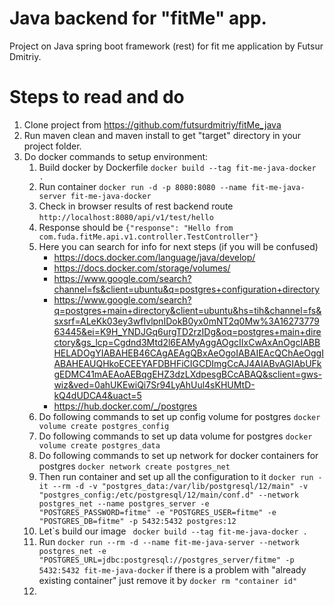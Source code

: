# Java backend for "fitMe" app. 
Project on Java spring boot framework (rest) for fit me application by Futsur Dmitriy.

# Steps to read and do

1. Clone project from https://github.com/futsurdmitriy/fitMe_java
2. Run maven clean and maven install to get "target" directory in your project folder.
3. Do docker commands to setup environment:
    1. Build docker by Dockerfile ``` docker build --tag fit-me-java-docker . ```
    2. Run container ``` docker run -d -p 8080:8080 --name fit-me-java-server fit-me-java-docker ```
    3. Check in browser results of rest backend route ``` http://localhost:8080/api/v1/test/hello ```
    4. Response should be ``` {"response": "Hello from com.fuda.fitMe.api.v1.controller.TestController"} ```
    5. Here you can search for info for next steps (if you will be confused) 
        * https://docs.docker.com/language/java/develop/ 
        * https://docs.docker.com/storage/volumes/ 
        * https://www.google.com/search?channel=fs&client=ubuntu&q=postgres+configuration+directory 
        * https://www.google.com/search?q=postgres+main+directory&client=ubuntu&hs=tih&channel=fs&sxsrf=ALeKk03ey3wfIvlpnIDokB0yx0mNT2q0Mw%3A1627377963445&ei=K9H_YNDJGq6urgTD2rzIDg&oq=postgres+main+directory&gs_lcp=Cgdnd3Mtd2l6EAMyAggAOgcIIxCwAxAnOgcIABBHELADOgYIABAHEB46CAgAEAgQBxAeOgoIABAIEAcQChAeOggIABAHEAUQHkoECEEYAFDBHFiCIGCDImgCcAJ4AIABvAGIAbUFkgEDMC41mAEAoAEBqgEHZ3dzLXdpesgBCcABAQ&sclient=gws-wiz&ved=0ahUKEwiQi7Sr94LyAhUul4sKHUMtD-kQ4dUDCA4&uact=5 
        * https://hub.docker.com/_/postgres
    6. Do following commands to set up config volume for postgres ``` docker volume create postgres_config ```  
    7. Do following commands to set up data volume for postgres ``` docker volume create postgres_data ```  
    8. Do following commands to set up network for docker containers for postgres ``` docker network create postgres_net ```
    9. Then run container and set up all the configuration to it ``` docker run -it --rm -d -v "postgres_data:/var/lib/postgresql/12/main" -v "postgres_config:/etc/postgresql/12/main/conf.d" --network postgres_net --name postgres_server -e "POSTGRES_PASSWORD=fitme" -e "POSTGRES_USER=fitme" -e "POSTGRES_DB=fitme" -p 5432:5432 postgres:12 ```
    10. Let`s build our image ```  docker build --tag fit-me-java-docker . ```
    11. Run ``` docker run --rm -d --name fit-me-java-server --network postgres_net -e "POSTGRES_URL=jdbc:postgresql://postgres_server/fitme" -p 5432:5432 fit-me-java-docker ```
        if there is a problem with "already existing container" just remove it by ``` docker rm "container id" ```
    12. 